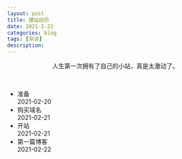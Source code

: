 ```yaml
---
layout: post
title: 建站经历
date: 2021-2-22
categories: blog
tags: [杂谈]
description: 
---
```

<link rel="stylesheet" type="text/css" href="css/timeline.css" />

<p style="text-align: center;">人生第一次拥有了自己的小站，真是太激动了。</p>
<p style="text-align: center;">&nbsp;&nbsp;</p>

<div class="container">
    <ul class="time-horizontal">
        <li><b></b>准备<br/>2021-02-20</li>
        <li><b></b>购买域名<br/>2021-02-21</li>
        <li><b></b>开站<br/>2021-02-21</li>
        <li><b></b>第一篇博客<br/>2021-02-22</li>
    </ul>
</div>